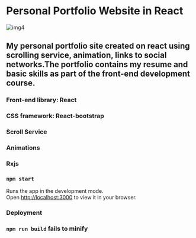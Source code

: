 # Personal Portfolio Website in React

![img4](https://user-images.githubusercontent.com/107538948/193025289-a3100617-80bd-4e93-9cfb-c760dc36ea72.png)


## My personal portfolio site created on react using scrolling service, animation, links to social networks.The portfolio contains my resume and basic skills as part of the front-end development course.

### Front-end library: React
### CSS framework: React-bootstrap
### Scroll Service
### Animations
### Rxjs







### `npm start`

Runs the app in the development mode.\
Open [http://localhost:3000](http://localhost:3000) to view it in your browser.

### Deployment



### `npm run build` fails to minify
